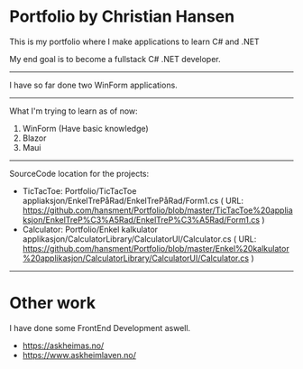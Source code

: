 # Portfolio by Christian Hansen

This is my portfolio where I make applications to learn C# and .NET

My end goal is to become a fullstack C# .NET developer.
___________________________________________________________________
 
I have so far done two WinForm applications.
___________________________________________________________________

What I'm trying to learn as of now:

1. WinForm (Have basic knowledge)
2. Blazor
3. Maui
___________________________________________________________________

SourceCode location for the projects:

- TicTacToe: Portfolio/TicTacToe appliaksjon/EnkelTrePåRad/EnkelTrePåRad/Form1.cs ( URL: https://github.com/hansment/Portfolio/blob/master/TicTacToe%20appliaksjon/EnkelTreP%C3%A5Rad/EnkelTreP%C3%A5Rad/Form1.cs )
- Calculator: Portfolio/Enkel kalkulator applikasjon/CalculatorLibrary/CalculatorUI/Calculator.cs ( URL: https://github.com/hansment/Portfolio/blob/master/Enkel%20kalkulator%20applikasjon/CalculatorLibrary/CalculatorUI/Calculator.cs )

___________________________________________________________________

# Other work

I have done some FrontEnd Development aswell.
- https://askheimas.no/
- https://www.askheimlaven.no/

